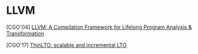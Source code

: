 # LLVM

[CGO'04] [LLVM: A Compilation Framework for Lifelong Program Analysis &
Transformation](https://llvm.org/pubs/2004-01-30-CGO-LLVM.pdf) 

[CGO'17] [ThinLTO: scalable and incremental
LTO](https://dl.acm.org/doi/10.5555/3049832.3049845)
